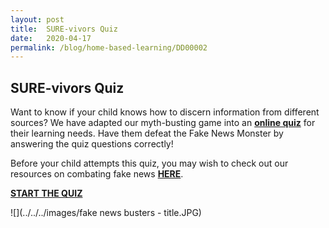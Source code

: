 ```yaml
---
layout: post
title:  SURE-vivors Quiz 
date:   2020-04-17
permalink: /blog/home-based-learning/DD00002
---
```


## SURE-vivors Quiz

Want to know if your child knows how to discern information from different sources? We have adapted our myth-busting game into an **[online quiz](http://tinyurl.com/fakenewsbusters)** for their learning needs. Have them defeat the Fake News Monster by answering the quiz questions correctly!

Before your child attempts this quiz, you may wish to check out our resources on combating fake news **[HERE](https://sure.nlb.gov.sg/resources/audience/adults/combating-fake-news)**.

**[START THE QUIZ](http://tinyurl.com/fakenewsbusters)**



![](../../../images/fake news busters - title.JPG)